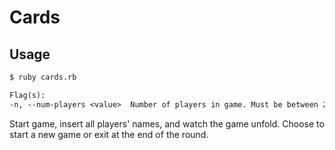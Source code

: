 # Cards

## Usage

```txt
$ ruby cards.rb

Flag(s):
-n, --num-players <value>  Number of players in game. Must be between 2 and 25.
```

Start game, insert all players' names, and watch the game unfold. Choose to start a new game or exit at the end of the round.
